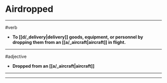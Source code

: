 # Airdropped
---
#verb
- **To [[d/_delivery|delivery]] goods, equipment, or personnel by dropping them from an [[a/_aircraft|aircraft]] in flight.**
---
#adjective
- **Dropped from an [[a/_aircraft|aircraft]]**
---
---
